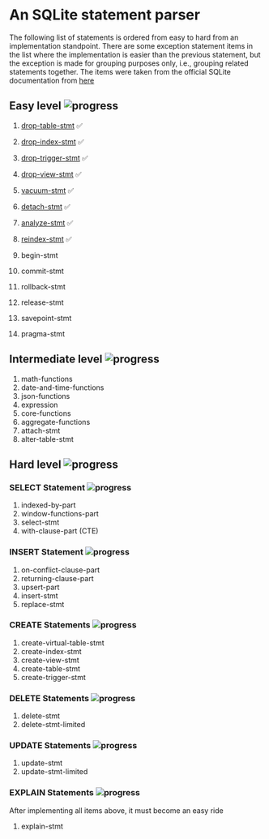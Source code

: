 # An SQLite statement parser

The following list of statements is ordered from easy to hard from an 
implementation standpoint. There are some exception statement items in the list
where the implementation is easier than the previous statement, but the 
exception is made for grouping purposes only, i.e., grouping related statements
together.
The items were taken from the official SQLite documentation from [here](https://www.sqlite.org/lang.html)

## Easy level ![progress](https://progress-bar.xyz/8/?scale=14&suffix=%%%20(8%20of%2014))

1. [drop-table-stmt](https://www.sqlite.org/lang_droptable.html) &#9989;
1. [drop-index-stmt](https://www.sqlite.org/lang_dropindex.html) &#9989;
1. [drop-trigger-stmt](https://www.sqlite.org/lang_droptrigger.html) &#9989;
1. [drop-view-stmt](https://www.sqlite.org/lang_dropview.html) &#9989;
1. [vacuum-stmt](https://www.sqlite.org/lang_vacuum.html) &#9989;
1. [detach-stmt](https://www.sqlite.org/lang_detach.html) &#9989;
1. [analyze-stmt](https://www.sqlite.org/lang_analyze.html) &#9989; 
1. [reindex-stmt](https://www.sqlite.org/lang_reindex.html) &#9989; 

1. begin-stmt
1. commit-stmt
1. rollback-stmt
1. release-stmt
1. savepoint-stmt
1. pragma-stmt

## Intermediate level ![progress](https://progress-bar.xyz/0/?scale=8&suffix=%%%20(0%20of%208))

1. math-functions
1. date-and-time-functions
1. json-functions
1. expression
1. core-functions
1. aggregate-functions
1. attach-stmt
1. alter-table-stmt

## Hard level ![progress](https://progress-bar.xyz/0/?scale=19&suffix=%%%20(0%20of%2019))

### SELECT Statement ![progress](https://progress-bar.xyz/0/?scale=4&suffix=%%%20(0%20of%204))

1. indexed-by-part
1. window-functions-part
1. select-stmt
1. with-clause-part (CTE)

### INSERT Statement ![progress](https://progress-bar.xyz/0/?scale=5&suffix=%%%20(0%20of%205))

1. on-conflict-clause-part
1. returning-clause-part
1. upsert-part
1. insert-stmt
1. replace-stmt

### CREATE Statements ![progress](https://progress-bar.xyz/0/?scale=45&suffix=%%%20(0%20of%205))

1. create-virtual-table-stmt
1. create-index-stmt
1. create-view-stmt
1. create-table-stmt
1. create-trigger-stmt

### DELETE Statements ![progress](https://progress-bar.xyz/0/?scale=2&suffix=%%%20(0%20of%202))

1. delete-stmt
1. delete-stmt-limited

### UPDATE Statements ![progress](https://progress-bar.xyz/0/?scale=2&suffix=%%%20(0%20of%202))
1. update-stmt
1. update-stmt-limited

### EXPLAIN Statements ![progress](https://progress-bar.xyz/0/?scale=1&suffix=%%%20(0%20of%201))
After implementing all items above, it must become an easy ride
1. explain-stmt 
